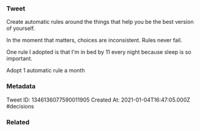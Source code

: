 ### Tweet
Create automatic rules around the things that help you be the best version of yourself.

In the moment that matters, choices are inconsistent. Rules never fail.

One rule I adopted is that I'm in bed by 11 every night because sleep is so important.

Adopt 1 automatic rule a month

### Metadata
Tweet ID: 1346136077590011905
Created At: 2021-01-04T16:47:05.000Z
#decisions 

### Related

